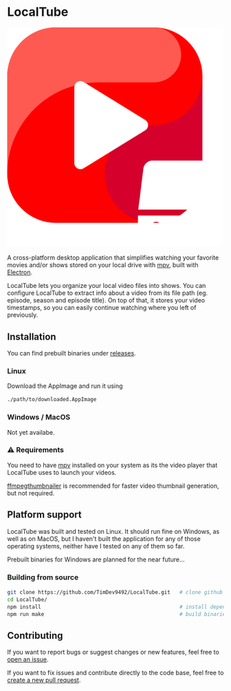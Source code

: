 LocalTube
==

![icon](./assets/localtube_icon.png)

A cross-platform desktop application that simplifies watching your favorite movies and/or shows stored on your local drive with [mpv](https://mpv.io), built with [Electron](https://github.com/electron/electron).

LocalTube lets you organize your local video files into shows. You can configure LocalTube to extract info about a video from its file path (eg. episode, season and episode title). On top of that, it stores your video timestamps, so you can easily continue watching where you left of previously.

## Installation

You can find prebuilt binaries under [releases](https://github.com/TimDev9492/LocalTube/releases).

### Linux

Download the AppImage and run it using
```sh
./path/to/downloaded.AppImage
```

### Windows / MacOS

Not yet availabe.

### ⚠ Requirements

You need to have [mpv](https://mpv.io) installed on your system as its the video player that LocalTube uses to launch your videos.

[ffmpegthumbnailer](https://github.com/dirkvdb/ffmpegthumbnailer) is recommended for faster video thumbnail generation, but not required.

## Platform support

LocalTube was built and tested on Linux. It should run fine on Windows, as well as on MacOS, but I haven't built the application for any of those operating systems, neither have I tested on any of them so far.

Prebuilt binaries for Windows are planned for the near future...

### Building from source

```sh
git clone https://github.com/TimDev9492/LocalTube.git   # clone github repository
cd LocalTube/
npm install                                             # install dependecies
npm run make                                            # build binaries
```

## Contributing

If you want to report bugs or suggest changes or new features, feel free to [open an issue](https://github.com/TimDev9492/LocalTube/issues/new).

If you want to fix issues and contribute directly to the code base, feel free to [create a new pull request](https://github.com/TimDev9492/LocalTube/pulls).
